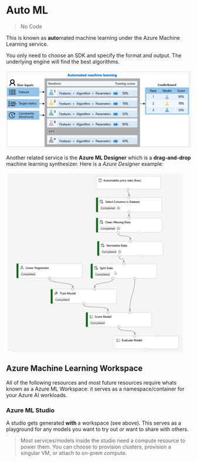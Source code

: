 # Auto ML

> No Code

This is known as **auto**mated machine learning under the Azure Machine Learning service.

You only need to choose an SDK and specify the format and output. The underlying engine will find the best algorithms. 

![auto-ml.png](../img/auto-ml.png)

Another related service is the **Azure ML Designer** which is a **drag-and-drop** machine learning synthesizer. Here is a *Azure Designer* example: 

![az-designer](../img/az-designer.png)

## Azure Machine Learning Workspace

All of the following resources and most future resources require whats known as a Azure ML Workspace: it serves as a namespace/container for your Azure AI workloads. 

### Azure ML Studio

A studio gets generated **with** a workspace (see above). This serves as a playground for any models you want to try out *or* want to share with others.

> Most services/models inside the studio need a compute resource to power them. You can choose to provision clusters, provision a singular VM, or attach to on-prem compute.